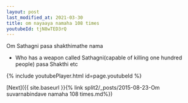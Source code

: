 ```yaml
---
layout: post
last_modified_at: 2021-03-30
title: om nayaaya namaha 108 times
youtubeId: tjN8wTED3rQ
---
```

 
 
Om Sathagni pasa shakthimathe nama 
 
 -  Who has a weapon called Sathagni(capable of killing one hundred people)   pasa  Shakthi etc  
 
  
 
  
 
 
 
 
 
 


{% include youtubePlayer.html id=page.youtubeId %}
 
[Next]({{ site.baseurl }}{% link  split2/_posts/2015-08-23-Om suvarnabindave namaha  108 times.md%})
 
